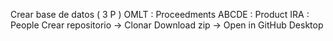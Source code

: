 Crear base de datos ( 3 P )
	OMLT : Proceedments
	ABCDE : Product
	IRA : People
Crear repositorio -> Clonar
	Download zip -> Open in GitHub Desktop

